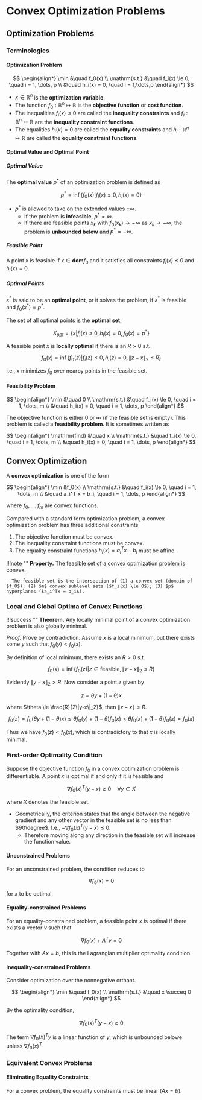 # Convex Optimization Problems

## Optimization Problems

### Terminologies

#### Optimization Problem

$$ \begin{align*}
    \min &\quad f_0(x) \\
    \mathrm{s.t.} &\quad f_i(x) \le 0, \quad i = 1, \dots, p \\
    &\quad h_i(x) = 0, \quad i = 1,\dots,p
\end{align*} $$

- $x \in \mathbb{R}^n$ is the **optimization variable**.
- The function $f_0: \mathbb{R}^n \mapsto \mathbb{R}$ is the **objective function** or **cost function**.
- The inequalities $f_i(x) \le 0$ are called the **inequality constraints** and $f_i: \mathbb{R}^n \mapsto \mathbb{R}$ are the **inequality constraint functions**.
- The equalities $h_i(x) = 0$ are called the **equality constraints** and $h_i: \mathbb{R}^n \mapsto \mathbb{R}$ are called the **equality constraint functions**.

#### Optimal Value and Optimal Point

##### Optimal Value

The **optimal value** $p^*$ of an optimization problem is defined as

$$ p^* = \inf \{ f_0(x) | f_i(x) \le 0, h_i(x) = 0 \} $$

- $p^*$ is allowed to take on the extended values $\pm \infty$.
  - If the problem is **infeasible**, $p^* = \infty$.
  - If there are feasible points $x_k$ with $f_0(x_k) \to -\infty$ as $x_k \to -\infty$, the problem is **unbounded below** and $p^* = -\infty$.

##### Feasible Point

A point $x$ is feasible if $x \in \mathbf{dom}f_0$ and it satisfies all constraints $f_i(x) \le 0$ and $h_i(x) = 0$.

##### Optimal Points

$x^*$ is said to be an **optimal point**, or it solves the problem, if $x^*$ is feasible and $f_0(x^*) = p^*$.

The set of all optimal points is the **optimal set**,

$$ X_{opt} = \{ x | f_i(x) \le 0, h_i(x) = 0, f_0(x) =p^* \} $$

A feasible point $x$ is **locally optimal** if there is an $R > 0$ s.t.

$$ f_0(x) = \inf\{ f_0(z) | f_i(z) \le 0, h_i(z) = 0, \|z - x\|_2 \le R \} $$

i.e., $x$ minimizes $f_0$ over nearby points in the feasible set.

#### Feasibility Problem

$$ \begin{align*}
    \min &\quad 0 \\
    \mathrm{s.t.} &\quad f_i(x) \le 0, \quad i = 1, \dots, m \\
    &\quad h_i(x) = 0, \quad i = 1, \dots, p
\end{align*} $$

The objective function is either $0$ or $\infty$ (if the feasible set is empty). This problem is called a **feasibility problem**. It is sometimes written as

$$ \begin{align*}
    \mathrm{find} &\quad x \\
    \mathrm{s.t.} &\quad f_i(x) \le 0, \quad i = 1, \dots, m \\
    &\quad h_i(x) = 0, \quad i = 1, \dots, p
\end{align*} $$

## Convex Optimization

A **convex optimization** is one of the form

$$ \begin{align*}
    \min &f_0(x) \\
    \mathrm{s.t.} &\quad f_i(x) \le 0, \quad i = 1, \dots, m \\
    &\quad a_i^T x = b_i, \quad i = 1, \dots, p
\end{align*} $$

where $f_0,\dots,f_m$ are convex functions.

Compared with a standard form optimization problem, a convex optimization problem has three additional constraints

1. The objective function must be convex.
2. The inequality constraint functions must be convex.
3. The equality constraint functions $h_i(x) =a_i^Tx - b_i$ must be affine.

!!!note ""
    **Property.** The feasible set of a convex optimization problem is convex.

    - The feasible set is the intersection of (1) a convex set (domain of $f_0$); (2) $m$ convex sublevel sets ($f_i(x) \le 0$); (3) $p$ hyperplanes ($a_i^Tx = b_i$).

### Local and Global Optima of Convex Functions

!!!success ""
    **Theorem.** Any locally minimal point of a convex optimization problem is also globally minimal.

*Proof.* Prove by contradiction. Assume $x$ is a local minimum, but there exists some $y$ such that $f_0(y) < f_0(x)$.

By definition of local minimum, there exists an $R > 0$ s.t.

$$ f_0(x) = \inf \{ f_0(z) | z \in \mathrm{feasible}, \|z - x\|_2 \le R \} $$

Evidently $\|y - x\|_2 >R$. Now consider a point $z$ given by

$$ z = \theta y + (1-\theta) x $$

where $\theta \le \frac{R}{2\|y-x\|_2}$, then $\|z-x\| \le R$.

$$ f_0(z) = f_0(\theta y + (1-\theta)x) \le \theta f_0(y) + (1-\theta)f_0(x) < \theta f_0(x) + (1-\theta) f_0(x) = f_0(x) $$

Thus we have $f_0(z) < f_0(x)$, which is contradictory to that $x$ is locally minimal.

### First-order Optimality Condition

Suppose the objective function $f_0$ in a convex optimization problem is differentiable. A point $x$ is optimal if and only if it is feasible and

$$ \nabla f_0(x)^T(y-x) \ge 0 \quad \forall y \in X $$

where $X$ denotes the feasible set.

- Geometrically, the criterion states that the angle between the negative gradient and any other vector in the feasible set is no less than $90\degree$. I.e., $-\nabla f_0(x)^T(y-x) \le 0$.
  - Therefore moving along any direction in the feasible set will increase the function value.

#### Unconstrained Problems

For an unconstrained problem, the condition reduces to

$$ \nabla f_0(x) = 0 $$

for $x$ to be optimal.

#### Equality-constrained Problems

For an equality-constrained problem, a feasible point $x$ is optimal if there exists a vector $v$ such that 

$$ \nabla f_0(x) + A^Tv = 0 $$

Together with $Ax = b$, this is the Lagrangian multiplier optimality condition.

#### Inequality-constrained Problems

Consider optimization over the nonnegative orthant.

$$ \begin{align*}
    \min &\quad f_0(x) \\
    \mathrm{s.t.} &\quad x \succeq 0
\end{align*} $$

By the optimality condition,

$$ \nabla f_0(x)^T (y - x) \ge 0$$

The term $\nabla f_0(x)^T y$ is a linear function of $y$, which is unbounded belowe unless $\nabla f_0(x)^T$

### Equivalent Convex Problems

#### Eliminating Equality Constraints

For a convex problem, the equality constraints must be linear ($Ax = b$).
